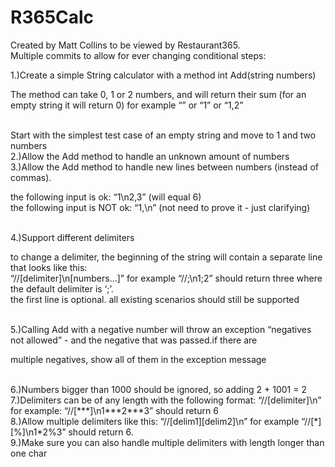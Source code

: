 # R365Calc
Created by Matt Collins to be viewed by Restaurant365.<br>
Multiple commits to allow for ever changing conditional steps:<br>

1.)Create a simple String calculator with a method int Add(string numbers)<br>
    <p>The method can take 0, 1 or 2 numbers, and will return their sum (for an empty string it will return 0) for example “” or “1” or “1,2”</p><br>
    Start with the simplest test case of an empty string and move to 1 and two numbers<br>
2.)Allow the Add method to handle an unknown amount of numbers<br>
3.)Allow the Add method to handle new lines between numbers (instead of commas).
    <p>the following input is ok:  “1\n2,3”  (will equal 6)<br>
    the following input is NOT ok:  “1,\n” (not need to prove it - just clarifying)</p><br>
4.)Support different delimiters<br>
   <p>to change a delimiter, the beginning of the string will contain a separate line that looks like this:<br>
    “//[delimiter]\n[numbers…]” for example “//;\n1;2” should return three where the default delimiter is ‘;’.<br>
    the first line is optional. all existing scenarios should still be supported</p><br>
5.)Calling Add with a negative number will throw an exception “negatives not allowed” - and the negative that was passed.if there are <br>        <p>multiple negatives, show all of them in the exception message</p><br>
6.)Numbers bigger than 1000 should be ignored, so adding 2 + 1001  = 2<br>
7.)Delimiters can be of any length with the following format:  “//[delimiter]\n” for example: “//[***]\n1***2***3” should return 6<br>
8.)Allow multiple delimiters like this:  “//[delim1][delim2]\n” for example “//[*][%]\n1*2%3” should return 6.<br>
9.)Make sure you can also handle multiple delimiters with length longer than one char<br>
